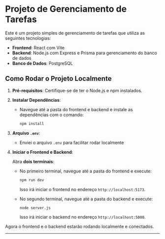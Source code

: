 # Projeto de Gerenciamento de Tarefas

Este é um projeto simples de gerenciamento de tarefas que utiliza as seguintes tecnologias:

- **Frontend**: React com Vite
- **Backend**: Node.js com Express e Prisma para gerenciamento do banco de dados
- **Banco de Dados**: PostgreSQL

## Como Rodar o Projeto Localmente

1. **Pré-requisitos**: Certifique-se de ter o Node.js e npm instalados.

2. **Instalar Dependências**:

   - Navegue até a pasta do frontend e backend e instale as dependências com o comando:
     ```bash
     npm install
     ```

3. **Arquivo `.env`**:

   - Enviei o arquivo `.env` para facilitar rodar localmente

4. **Iniciar o Frontend e Backend**:

   Abra **dois terminais**:

   - No primeiro terminal, navegue até a pasta do frontend e execute:

     ```bash
     npm run dev
     ```

     Isso irá iniciar o frontend no endereço `http://localhost:5173`.

   - No segundo terminal, navegue até a pasta do backend e execute:
     ```bash
     node server.js
     ```
     Isso irá iniciar o backend no endereço `http://localhost:5000`.

Agora o frontend e o backend estarão rodando localmente e conectados.

---
